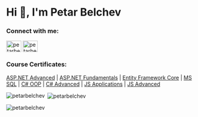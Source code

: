 <h1>Hi 👋, I'm Petar Belchev</h1>

<h3 align="left">Connect with me:</h3>
<p align="left">
<a href="https://linkedin.com/in/petarbelchev" target="blank"><img align="center" src="https://raw.githubusercontent.com/rahuldkjain/github-profile-readme-generator/master/src/images/icons/Social/linked-in-alt.svg" alt="petarbelchev" height="30" width="40" /></a>
<a href="https://www.leetcode.com/petarbelchev" target="blank"><img align="center" src="https://raw.githubusercontent.com/rahuldkjain/github-profile-readme-generator/master/src/images/icons/Social/leet-code.svg" alt="petarbelchev" height="30" width="40" /></a>
</p>

<p>
<h3 align="left">Course Certificates:</h3>
<a href="https://drive.google.com/file/d/16QVNrj5UIST-vazzaOlrVYO7bxufiqvW/view?usp=sharing">ASP.NET Advanced</a> |
<a href="https://drive.google.com/file/d/1e14NIh8iSopnQD9BUcS9o0I0HTYcCt00/view?usp=drive_link">ASP.NET Fundamentals</a> |
<a href="https://drive.google.com/file/d/1EOLPe_W9WzO1ih3N69CFFy9xTbwqXtuX/view?usp=drive_link">Entity Framework Core</a> |
<a href="https://drive.google.com/file/d/1pueHaQipxT4g3Sh_B_PaAILGEPQYJ2Wx/view?usp=drive_link">MS SQL</a> |
<a href="https://drive.google.com/file/d/1yitn-xcY7fvelcEj6U-hKhwsMt316yt2/view?usp=drive_link">C# OOP</a> |
<a href="https://drive.google.com/file/d/1pz-dNT30D90_66Eaw8PR3ZziqndAa6V4/view?usp=drive_link">C# Advanced</a> |
<a href="https://drive.google.com/file/d/19F9vq0koJRTUjdkv8PZMBADdj_DfQigH/view?usp=drive_link">JS Applications</a> |
<a href="https://drive.google.com/file/d/1PSsKGk8En-zWvDlCJCnCF58wqf_DbO6C/view?usp=drive_link">JS Advanced</a>
</p>

<p><img align="left" src="https://github-readme-stats.vercel.app/api/top-langs?username=petarbelchev&show_icons=true&locale=en&layout=compact" alt="petarbelchev" /></p>

<p>&nbsp;<img align="center" src="https://github-readme-stats.vercel.app/api?username=petarbelchev&show_icons=true&locale=en" alt="petarbelchev" /></p>

<p><img align="center" src="https://github-readme-streak-stats.herokuapp.com/?user=petarbelchev&" alt="petarbelchev" /></p>
